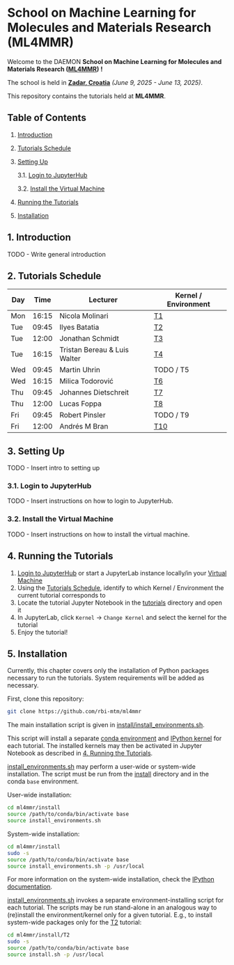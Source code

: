 # School on Machine Learning for Molecules and Materials Research (ML4MMR)
Welcome to the DAEMON **School on Machine Learning for Molecules and Materials Research ([ML4MMR](https://www.cecam.org/workshop-details/school-on-machine-learning-for-molecules-and-materials-research-1379)) !**

The school is held in [**Zadar, Croatia**](https://maps.app.goo.gl/ghrk4jbUWV7TUb7F8) *(June 9, 2025 - June 13, 2025)*.

This repository contains the tutorials held at **ML4MMR**.

## Table of Contents
 1. [Introduction](#1-introduction)
 2. [Tutorials Schedule](#2-tutorials-schedule)
 3. [Setting Up](#3-setting-up)
    
    3.1. [Login to JupyterHub](#31-login-to-jupyterhub)
    
    3.2. [Install the Virtual Machine](#32-install-the-virtual-machine)
    
 5. [Running the Tutorials](#4-running-the-tutorials)
 6. [Installation](#5-installation)

## 1. Introduction

TODO - Write general introduction

## 2. Tutorials Schedule

| Day | Time  | Lecturer                     | Kernel / Environment |
| --- | ----- | ---------------------------  | -------------------- |
| Mon | 16:15 | Nicola Molinari              | [T1](tutorials/T1)   |
| Tue | 09:45 | Ilyes Batatia                | [T2](tutorials/T2)   |
| Tue | 12:00 | Jonathan Schmidt             | [T3](tutorials/T3)   |
| Tue | 16:15 | Tristan Bereau & Luis Walter | [T4](tutorials/T4)   |
| Wed | 09:45 | Martin Uhrin                 | TODO / T5            |
| Wed | 16:15 | Milica Todorović             | [T6](tutorials/T6)   |
| Thu | 09:45 | Johannes Dietschreit         | [T7](tutorials/T7)   |
| Thu | 12:00 | Lucas Foppa                  | [T8](tutorials/T8)   |
| Fri | 09:45 | Robert Pinsler               | TODO / T9            |
| Fri | 12:00 | Andrés M Bran                | [T10](tutorials/T10) |

## 3. Setting Up

TODO - Insert intro to setting up

### 3.1. Login to JupyterHub

TODO - Insert instructions on how to login to JupyterHub.

### 3.2. Install the Virtual Machine

TODO - Insert instructions on how to install the virtual machine.

## 4. Running the Tutorials

 1. [Login to JupyterHub](#31-login-to-jupyterhub) or start a JupyterLab instance locally/in your [Virtual Machine](#32-install-the-virtual-machine)
 2. Using the [Tutorials Schedule](#2-tutorials-schedule), identify to which Kernel / Environment the current tutorial corresponds to
 3. Locate the tutorial Jupyter Notebook in the [tutorials](tutorials) directory and open it
 4. In JupyterLab, click ``Kernel`` &rarr; ``Change Kernel`` and select the kernel for the tutorial
 5. Enjoy the tutorial!

## 5. Installation

Currently, this chapter covers only the installation of Python packages
necessary to run the tutorials. System requirements will be added as necessary.

First, clone this repository:

```bash
git clone https://github.com/rbi-mtm/ml4mmr
```

The main installation script is given in [install/install_environments.sh](install/install_environments.sh).

This script will install a separate [conda environment](https://docs.conda.io/projects/conda/en/latest/user-guide/tasks/manage-environments.html) and [IPython kernel](https://ipython.readthedocs.io/en/stable/install/kernel_install.html#kernels-for-different-environments) for each tutorial. 
The installed kernels may then be activated in Jupyter Notebook as described in [4. Running the Tutorials](#4-running-the-tutorials).

[install_environments.sh](install/install_environments.sh) may perform a user-wide or system-wide installation. The script must be run from the [install](install) directory and in the conda ``base`` environment.

User-wide installation:

```bash
cd ml4mmr/install
source /path/to/conda/bin/activate base
source install_environments.sh
```

System-wide installation:

```bash
cd ml4mmr/install
sudo -s
source /path/to/conda/bin/activate base
source install_environments.sh -p /usr/local
```

For more information on the system-wide installation, check the [IPython documentation](https://ipython.readthedocs.io/en/stable/install/kernel_install.html#kernels-for-different-environments).

[install_environments.sh](install/install_environments.sh) invokes a separate environment-installing script for each tutorial. The scripts may be run stand-alone in an analogous way to (re)install the environment/kernel only for a given tutorial.
E.g., to install system-wide packages only for the [T2](tutorials/T2) tutorial:

```bash
cd ml4mmr/install/T2
sudo -s
source /path/to/conda/bin/activate base
source install.sh -p /usr/local
```
